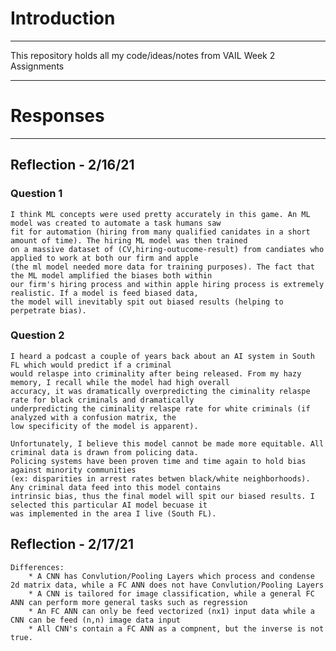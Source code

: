 # Introduction
___
This repository holds all my code/ideas/notes from VAIL Week 2 Assignments
___
# Responses
___
## Reflection - 2/16/21

### Question 1
    I think ML concepts were used pretty accurately in this game. An ML model was created to automate a task humans saw 
    fit for automation (hiring from many qualified canidates in a short amount of time). The hiring ML model was then trained
    on a massive dataset of (CV,hiring-outucome-result) from candiates who applied to work at both our firm and apple
    (the ml model needed more data for training purposes). The fact that the ML model amplified the biases both within 
    our firm's hiring process and within apple hiring process is extremely realistic. If a model is feed biased data,
    the model will inevitably spit out biased results (helping to perpetrate bias).

### Question 2
    I heard a podcast a couple of years back about an AI system in South FL which would predict if a criminal 
    would relaspe into criminality after being released. From my hazy memory, I recall while the model had high overall
    accuracy, it was dramatically overpredicting the ciminality relaspe rate for black criminals and dramatically 
    underpredicting the ciminality relaspe rate for white criminals (if analyzed with a confusion matrix, the 
    low specificity of the model is apparent).

    Unfortunately, I believe this model cannot be made more equitable. All criminal data is drawn from policing data. 
    Policing systems have been proven time and time again to hold bias against minority communities 
    (ex: disparities in arrest rates betwen black/white neighborhoods). Any criminal data feed into this model contains 
    intrinsic bias, thus the final model will spit our biased results. I selected this particular AI model becuase it
    was implemented in the area I live (South FL).

## Reflection - 2/17/21
    Differences:
        * A CNN has Convlution/Pooling Layers which process and condense 2d matrix data, while a FC ANN does not have Convlution/Pooling Layers
        * A CNN is tailored for image classification, while a general FC ANN can perform more general tasks such as regression
        * An FC ANN can only be feed vectorized (nx1) input data while a CNN can be feed (n,n) image data input
        * All CNN's contain a FC ANN as a compnent, but the inverse is not true.
        
    


